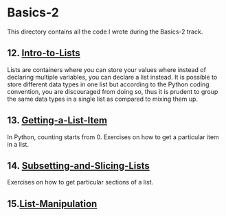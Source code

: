 # Basics-2

This directory contains all the code I wrote during the Basics-2 track.

## 12. [Intro-to-Lists](Python\1-StackUp-Notes\Basics-2\Intro-to-Lists.py)

Lists are containers where you can store your values where instead of declaring multiple variables, you can declare a list instead.
It is possible to store different data types in one list but according to the Python coding convention, you are discouraged from doing so, thus it is prudent to group the same data types in a single list as compared to mixing them up.

## 13. [Getting-a-List-Item](Python\1-StackUp-Notes\Basics-2\Getting-a-List-Item.py)

In Python, counting starts from 0.
Exercises on how to get a particular item in a list.

## 14. [Subsetting-and-Slicing-Lists](Python\1-StackUp-Notes\Basics-2\Subsetting-and-Slicing-Lists.py)

Exercises on how to get particular sections of a list.

## 15.[List-Manipulation](Python\1-StackUp-Notes\Basics-2\List-Manipulation.py)

